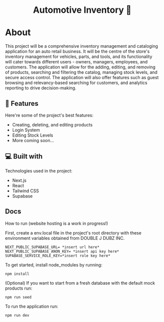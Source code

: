 <h1 align="center" id="title">Automotive Inventory 🚗</h1>

# About 
<p id="description">

This project will be a comprehensive inventory management and cataloging application for an auto retail business. It will be the centre of the store's inventory management for vehicles, parts, and tools, and its functionality will cater towards different users - owners, managers, employees, and customers. The application will allow for the adding, editing, and removing of products, searching and filtering the catalog, managing stock levels, and secure access control. The application will also offer features such as guest browsing and relevancy-based searching for customers, and analytics reporting to drive decision-making.

  
<h2>🧐 Features</h2>


Here're some of the project's best features:

*   Creating, deleting, and editing products
*   Login System
*   Editing Stock Levels
*   More coming soon...


<h2>💻 Built with</h2>

Technologies used in the project:

*   Next.js
*   React
*   Tailwind CSS
*   Supabase

<h2> Docs </h2>

How to run (website hosting is a work in progress!)

First, create a env.local file in the project's root directory with these environment variables obtained from DOUBLE J DUBZ INC. 
```
NEXT_PUBLIC_SUPABASE_URL= *insert url here*
NEXT_PUBLIC_SUPABASE_ANON_KEY= *insert api key here*
SUPABASE_SERVICE_ROLE_KEY=*insert role key here*
```


To get started, install node_modules by running:
```console
npm install
```
(Optional) If you want to start from a fresh database with the default mock products run:
```console
npm run seed
```

To run the application run: 
```console
npm run dev
```


  



